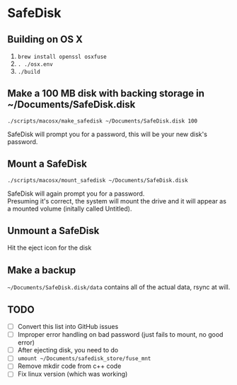 SafeDisk
========

Building on OS X
--------
1. `brew install openssl osxfuse`
1. `. ./osx.env`
1. `./build`

Make a 100 MB disk with backing storage in ~/Documents/SafeDisk.disk
-----------------
`./scripts/macosx/make_safedisk ~/Documents/SafeDisk.disk 100`

SafeDisk will prompt you for a password, this will be your new disk's password.

Mount a SafeDisk
------------
`./scripts/macosx/mount_safedisk ~/Documents/SafeDisk.disk`

SafeDisk will again prompt you for a password.  
Presuming it's correct, the system will mount the drive
and it will appear as a mounted volume (initally called Untitled).

Unmount a SafeDisk
------------------
Hit the eject icon for the disk

Make a backup
------------------
`~/Documents/SafeDisk.disk/data` contains all of the actual data, rsync at will.

TODO
-------
- [ ] Convert this list into GitHub issues
- [ ] Improper error handling on bad password (just fails to mount, no good error)
- [ ] After ejecting disk, you need to do 
- [ ] `umount ~/Documents/safedisk_store/fuse_mnt`
- [ ] Remove mkdir code from c++ code
- [ ] Fix linux version (which was working)
